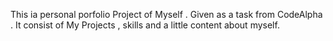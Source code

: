 This ia personal porfolio Project of Myself .
Given as a task from CodeAlpha .
It consist of My Projects , skills and a little content about myself.
